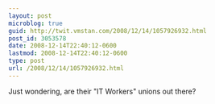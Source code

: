 ```yaml
---
layout: post
microblog: true
guid: http://twit.vmstan.com/2008/12/14/1057926932.html
post_id: 3053578
date: 2008-12-14T22:40:12-0600
lastmod: 2008-12-14T22:40:12-0600
type: post
url: /2008/12/14/1057926932.html
---
```

Just wondering, are their "IT Workers" unions out there?
